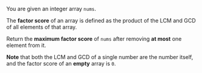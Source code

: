 You are given an integer array `nums`.

The **factor score** of an array is defined as the product of the LCM and GCD of all elements of that array.

Return the **maximum factor score** of `nums` after removing **at most** one element from it.

**Note** that both the LCM and GCD of a single number are the number itself, and the factor score of an **empty** array is `0`.
